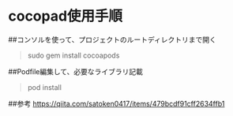 #  cocopad使用手順

##コンソルを使って、プロジェクトのルートディレクトリまで開く
>sudo gem install cocoapods

##Podfile編集して、必要なライブラリ記載
>pod install

##参考
https://qiita.com/satoken0417/items/479bcdf91cff2634ffb1
